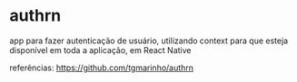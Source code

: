 # authrn
app para fazer autenticação de usuário, utilizando context para que esteja disponível em toda a aplicação, em React Native

referências:
https://github.com/tgmarinho/authrn

